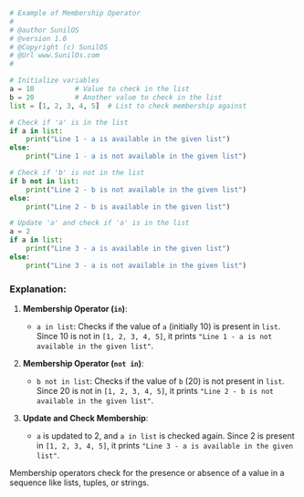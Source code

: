 
```python
# Example of Membership Operator
#
# @author SunilOS  
# @version 1.0
# @Copyright (c) SunilOS  
# @Url www.SunilOs.com
#

# Initialize variables
a = 10          # Value to check in the list
b = 20          # Another value to check in the list
list = [1, 2, 3, 4, 5]  # List to check membership against

# Check if 'a' is in the list
if a in list:
    print("Line 1 - a is available in the given list")
else:
    print("Line 1 - a is not available in the given list")

# Check if 'b' is not in the list
if b not in list:
    print("Line 2 - b is not available in the given list")
else:
    print("Line 2 - b is available in the given list")

# Update 'a' and check if 'a' is in the list
a = 2
if a in list:
    print("Line 3 - a is available in the given list")
else:
    print("Line 3 - a is not available in the given list")
```

### Explanation:

1. **Membership Operator (`in`)**:
   - `a in list`: Checks if the value of `a` (initially 10) is present in `list`. Since 10 is not in `[1, 2, 3, 4, 5]`, it prints `"Line 1 - a is not available in the given list"`.

2. **Membership Operator (`not in`)**:
   - `b not in list`: Checks if the value of `b` (20) is not present in `list`. Since 20 is not in `[1, 2, 3, 4, 5]`, it prints `"Line 2 - b is not available in the given list"`.

3. **Update and Check Membership**:
   - `a` is updated to 2, and `a in list` is checked again. Since 2 is present in `[1, 2, 3, 4, 5]`, it prints `"Line 3 - a is available in the given list"`.

Membership operators check for the presence or absence of a value in a sequence like lists, tuples, or strings.

